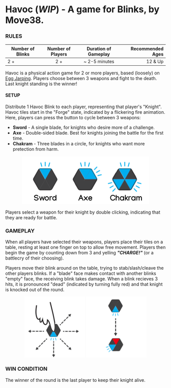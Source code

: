 # Havoc (_WIP_) - A game for Blinks, by Move38.

### RULES
| Number of Blinks | Number of Players | Duration of Gameplay | Recommended Ages |
|------------------|:-----------------:|:--------------------:|-----------------:|
| 2 +           | 2 +             |  ~ 2-5 minutes    | 12 & Up          |

Havoc is a physical action game for 2 or more players, based (loosely) on [Egg Jarping](https://en.wikipedia.org/wiki/Egg_tapping).  Players choose between 3 weapons and fight to the death.  Last knight standing is the winner!

#### SETUP
Distribute 1 Havoc Blink to each player, representing that player's "Knight".  Havoc tiles start in the "Forge" state, indicated by a flickering fire animation.  Here, players can press the button to cycle between 3 weapons:

- **Sword** - A single blade, for knights who desire more of a challenge.
- **Axe** - Double-sided blade.  Best for knights joining the battle for the first time.
- **Chakram** - Three blades in a circle, for knights who want more pretection from harm.

<p align="center">
  <img src="./images/weapons.png"/>
</p>

Players select a weapon for their knight by double clicking, indicating that they are ready for battle.

### GAMEPLAY
When all players have selected their weapons, players place their tiles on a table, resting at least one finger on top to allow free movement.  Players then begin the game by counting down from 3 and yelling ***"CHARGE!"*** (or a battlecry of their choosing).

Players move their blink around on the table, trying to stab/slash/cleave the other players blinks.  If a "blade" face makes contact with another blinks "empty" face, the receiving blink takes damage.  When a blink recieves 3 hits, it is pronounced "dead" (indicated by turning fully red) and that knight is knocked out of the round.

<p align="center">
  <img src="./images/blink_movement.png"/>
  <img src="./images/blink_attack.png"/>
</p>

### WIN CONDITION
The winner of the round is the last player to keep their knight alive.
